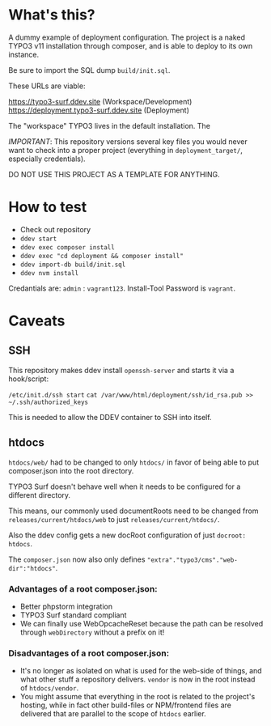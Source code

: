 # What's this?

A dummy example of deployment configuration. The project is a naked TYPO3
v11 installation through composer, and is able to deploy to its own
instance.

Be sure to import the SQL dump `build/init.sql`.

These URLs are viable:

https://typo3-surf.ddev.site (Workspace/Development)
https://deployment.typo3-surf.ddev.site (Deployment)

The "workspace" TYPO3 lives in the default installation. The

*IMPORTANT*: This repository versions several key files you would never want
to check into a proper project (everything in `deployment_target/`,
especially credentials). 

DO NOT USE THIS PROJECT AS A TEMPLATE FOR ANYTHING.

# How to test

* Check out repository
* `ddev start`
* `ddev exec composer install`
* `ddev exec "cd deployment && composer install"`
* `ddev import-db build/init.sql`
* `ddev nvm install`

Credantials are: `admin` : `vagrant123`. Install-Tool Password is `vagrant`.

# Caveats

## SSH

This repository makes ddev install `openssh-server` and starts it via a hook/script:

`/etc/init.d/ssh start`
`cat /var/www/html/deployment/ssh/id_rsa.pub >> ~/.ssh/authorized_keys`

This is needed to allow the DDEV container to SSH into itself.

## htdocs

`htdocs/web/` had to be changed to only `htdocs/` in favor of being able to
put composer.json into the root directory.

TYPO3 Surf doesn't behave well when it needs to be configured for a
different directory.

This means, our commonly used documentRoots need to be changed from
`releases/current/htdocs/web` to just `releases/current/htdocs/`.

Also the ddev config gets a new docRoot configuration of just `docroot: htdocs`.

The `composer.json` now also only defines `"extra"."typo3/cms"."web-dir":"htdocs"`.

### Advantages of a root composer.json:
* Better phpstorm integration
* TYPO3 Surf standard compliant
* We can finally use WebOpcacheReset because the path can be resolved through `webDirectory` without a prefix on it!

### Disadvantages of a root composer.json:
* It's no longer as isolated on what is used for the web-side of things, and what other stuff a repository delivers. `vendor` is now in the root instead of `htdocs/vendor`.
* You might assume that everything in the root is related to the project's hosting, while in fact other build-files or NPM/frontend files are delivered that are parallel to the scope of `htdocs` earlier.
